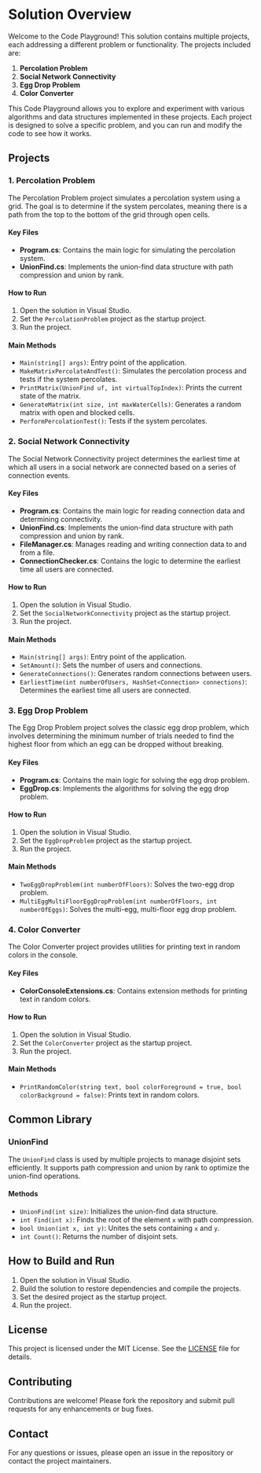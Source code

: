 # Solution Overview

Welcome to the Code Playground! This solution contains multiple projects, each addressing a different problem or functionality. The projects included are:

1. **Percolation Problem**
2. **Social Network Connectivity**
3. **Egg Drop Problem**
4. **Color Converter**

This Code Playground allows you to explore and experiment with various algorithms and data structures implemented in these projects. Each project is designed to solve a specific problem, and you can run and modify the code to see how it works.

## Projects

### 1. Percolation Problem

The Percolation Problem project simulates a percolation system using a grid. The goal is to determine if the system percolates, meaning there is a path from the top to the bottom of the grid through open cells.

#### Key Files

- **Program.cs**: Contains the main logic for simulating the percolation system.
- **UnionFind.cs**: Implements the union-find data structure with path compression and union by rank.

#### How to Run

1. Open the solution in Visual Studio.
2. Set the `PercolationProblem` project as the startup project.
3. Run the project.

#### Main Methods

- `Main(string[] args)`: Entry point of the application.
- `MakeMatrixPercolateAndTest()`: Simulates the percolation process and tests if the system percolates.
- `PrintMatrix(UnionFind uf, int virtualTopIndex)`: Prints the current state of the matrix.
- `GenerateMatrix(int size, int maxWaterCells)`: Generates a random matrix with open and blocked cells.
- `PerformPercolationTest()`: Tests if the system percolates.

### 2. Social Network Connectivity

The Social Network Connectivity project determines the earliest time at which all users in a social network are connected based on a series of connection events.

#### Key Files

- **Program.cs**: Contains the main logic for reading connection data and determining connectivity.
- **UnionFind.cs**: Implements the union-find data structure with path compression and union by rank.
- **FileManager.cs**: Manages reading and writing connection data to and from a file.
- **ConnectionChecker.cs**: Contains the logic to determine the earliest time all users are connected.

#### How to Run

1. Open the solution in Visual Studio.
2. Set the `SocialNetworkConnectivity` project as the startup project.
3. Run the project.

#### Main Methods

- `Main(string[] args)`: Entry point of the application.
- `SetAmount()`: Sets the number of users and connections.
- `GenerateConnections()`: Generates random connections between users.
- `EarliestTime(int numberOfUsers, HashSet<Connection> connections)`: Determines the earliest time all users are connected.

### 3. Egg Drop Problem

The Egg Drop Problem project solves the classic egg drop problem, which involves determining the minimum number of trials needed to find the highest floor from which an egg can be dropped without breaking.

#### Key Files

- **Program.cs**: Contains the main logic for solving the egg drop problem.
- **EggDrop.cs**: Implements the algorithms for solving the egg drop problem.

#### How to Run

1. Open the solution in Visual Studio.
2. Set the `EggDropProblem` project as the startup project.
3. Run the project.

#### Main Methods

- `TwoEggDropProblem(int numberOfFloors)`: Solves the two-egg drop problem.
- `MultiEggMultiFloorEggDropProblem(int numberOfFloors, int numberOfEggs)`: Solves the multi-egg, multi-floor egg drop problem.

### 4. Color Converter

The Color Converter project provides utilities for printing text in random colors in the console.

#### Key Files

- **ColorConsoleExtensions.cs**: Contains extension methods for printing text in random colors.

#### How to Run

1. Open the solution in Visual Studio.
2. Set the `ColorConverter` project as the startup project.
3. Run the project.

#### Main Methods

- `PrintRandomColor(string text, bool colorForeground = true, bool colorBackground = false)`: Prints text in random colors.

## Common Library

### UnionFind

The `UnionFind` class is used by multiple projects to manage disjoint sets efficiently. It supports path compression and union by rank to optimize the union-find operations.

#### Methods

- `UnionFind(int size)`: Initializes the union-find data structure.
- `int Find(int x)`: Finds the root of the element `x` with path compression.
- `bool Union(int x, int y)`: Unites the sets containing `x` and `y`.
- `int Count()`: Returns the number of disjoint sets.

## How to Build and Run

1. Open the solution in Visual Studio.
2. Build the solution to restore dependencies and compile the projects.
3. Set the desired project as the startup project.
4. Run the project.

## License

This project is licensed under the MIT License. See the [LICENSE](LICENSE) file for details.

## Contributing

Contributions are welcome! Please fork the repository and submit pull requests for any enhancements or bug fixes.

## Contact

For any questions or issues, please open an issue in the repository or contact the project maintainers.
